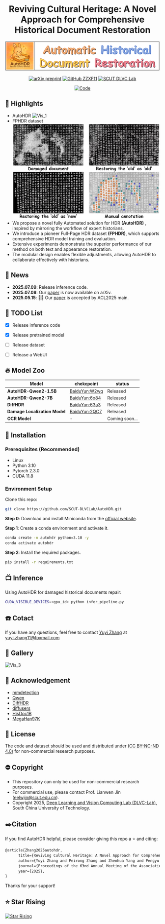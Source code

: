 <div align=center>

# Reviving Cultural Heritage: A Novel Approach for Comprehensive Historical Document Restoration

</div>

![AutoHDR_LOGO](images/logo.png) 

<div align=center>

[![arXiv preprint](http://img.shields.io/badge/arXiv-2507.05108-b31b1b)](https://arxiv.org/abs/2507.05108) 
[![GitHub ZZXF11](https://img.shields.io/badge/GitHub-ZZXF11-blueviolet?logo=github)](https://github.com/ZZXF11)
[![SCUT DLVC Lab](https://img.shields.io/badge/SCUT-DLVC_Lab-327FE6?logo=Academia&logoColor=white)](http://dlvc-lab.net/lianwen/)
<!-- [![Gradio demo](https://img.shields.io/badge/%F0%9F%A4%97%20Hugging%20Face-AutoHDR-ff7c00)](https://github.com/SCUT-DLVCLab/AutoHDR) -->
<!-- [![Homepage](https://img.shields.io/badge/Homepage-AutoHDR-green)]([https://](https://github.com/SCUT-DLVCLab/AutoHDR)) -->
[![Code](https://img.shields.io/badge/Code-AutoHDR-yellow)](https://github.com/SCUT-DLVCLab/AutoHDR)

</div>

## 🌟 Highlights
- AutoHDR
![Vis_1](images/pipeline.png)
- FPHDR dataset
![Vis_2](images/example.png)
- We propose a novel fully Automated solution for HDR **(AutoHDR)** , inspired by mirroring the workflow of expert historians.
- We introduce a pioneer Full-Page HDR dataset **(FPHDR)**, which supports comprehensive HDR model training and evaluation. 
- Extensive experiments demonstrate the superior performance of our method on both text and appearance restoration.
- The modular design enables flexible adjustments, allowing AutoHDR to collaborate effectively with historians.

## 📅 News
- **2025.07.09**: Release inference code.
- **2025.07.08**: Our [paper](https://arxiv.org/abs/2507.05108) is now available on arXiv.
- **2025.05.15**: 🎉🎉 Our [paper](https://arxiv.org/abs/2507.05108) is accepted by ACL2025 main.

## 🚧 TODO List

- [x] Release inference code
- [x] Release pretrained model
- [ ] Release dataset
- [ ] Release a WebUI


## 🔥 Model Zoo
| **Model**                                    | **chekcpoint** | **status** |
|----------------------------------------------|----------------|------------|
| **AutoHDR-Qwen2-1.5B**                   | [BaiduYun:W2wq](https://pan.baidu.com/s/1j_HmyNDG0dOD6TyBHvqYwQ?pwd=W2wq) | Released  |
| **AutoHDR-Qwen2-7B**                     | [BaiduYun:6o84](https://pan.baidu.com/s/1CUREGQIBoed1BgHjELguTQ?pwd=6o84) | Released  |
| **DiffHDR**                              | [BaiduYun:63a3](https://pan.baidu.com/s/1fSKd5uQsiKp2uPQBdKtC3Q?pwd=63a3) | Released  |
| **Damage Localization Model**            | [BaiduYun:2QC7](https://pan.baidu.com/s/1wGcT6Ktzqg_bOyc8NsV4Ig?pwd=2QC7) | Released  |
| **OCR Model**            | - | Coming soon...  |


## 🚧 Installation
### Prerequisites (Recommended)
- Linux
- Python 3.10
- Pytorch 2.3.0
- CUDA 11.8

### Environment Setup
Clone this repo:
```bash
git clone https://github.com/SCUT-DLVCLab/AutoHDR.git
```

**Step 0**: Download and install Miniconda from the [official website](https://docs.conda.io/en/latest/miniconda.html).

**Step 1**: Create a conda environment and activate it.
```bash
conda create -n autohdr python=3.10 -y
conda activate autohdr
```

**Step 2**: Install the required packages.
```bash
pip install -r requirements.txt
```

## 📺 Inference
Using AutoHDR for damaged historical documents repair:
```bash
CUDA_VISIBLE_DEVICES=<gpu_id> python infer_pipeline.py
```

## ☎️ Cotact
If you have any questions, feel free to contact [Yuyi Zhang](https://github.com/ZZXF11) at [yuyi.zhang11@foxmail.com](yuyi.zhang11@foxmail.com)

## 🌄 Gallery
![Vis_3](images/result.png)

## 💙 Acknowledgement
- [mmdetection](https://github.com/open-mmlab/mmdetection)
- [Qwen](https://github.com/QwenLM/Qwen3)
- [DiffHDR](https://github.com/yeungchenwa/HDR)
- [diffusers](https://github.com/huggingface/diffusers)
- [HisDoc1B](https://github.com/SCUT-DLVCLab/HisDoc1B)
- [MegaHan97K](https://github.com/SCUT-DLVCLab/MegaHan97K)

## 📜 License
The code and dataset should be used and distributed under [ (CC BY-NC-ND 4.0)](https://creativecommons.org/licenses/by-nc-nd/4.0/) for non-commercial research purposes.

## ⛔️ Copyright
- This repository can only be used for non-commercial research purposes.
- For commercial use, please contact Prof. Lianwen Jin (eelwjin@scut.edu.cn).
- Copyright 2025, [Deep Learning and Vision Computing Lab (DLVC-Lab)](http://www.dlvc-lab.net), South China University of Technology. 

## ✒️Citation
If you find AutoHDR helpful, please consider giving this repo a ⭐ and citing:
```latex
@article{Zhang2025autohdr,
      title={Reviving Cultural Heritage: A Novel Approach for Comprehensive Historical Document Restoration}, 
      author={Yuyi Zhang and Peirong Zhang and Zhenhua Yang and Pengyu Yan and Yongxin Shi and Pengwei Liu and Fengjun Guo and Lianwen Jin},
      journal={Proceedings of the 63nd Annual Meeting of the Association for Computational Linguistics},
      year={2025},
}
```
Thanks for your support!

## ⭐ Star Rising
[![Star Rising](https://api.star-history.com/svg?repos=SCUT-DLVCLab/AutoHDR&type=Timeline)](https://star-history.com/#SCUT-DLVCLab/AutoHDR&Timeline)


